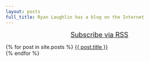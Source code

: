 ```yaml
---
layout: posts
full_title: Ryan Laughlin has a blog on the Internet
---
```


<div id="info" class="dynamic_color_background" style="font-size: 18px; text-align: center">
  <a href="/feed.xml" style="text-decoration: underline">Subscribe via RSS</a>
</div>


{% for post in site.posts %}
  <a href="{{ post.url }}">{{ post.title }}</a><br>
{% endfor %}
